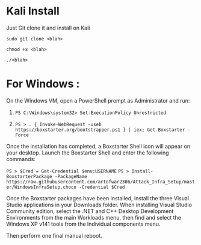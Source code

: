 # Kali Install
Just Git clone it and install on Kali
```
sudo git clone <blah>

chmod +x <blah>
  
./<blah>
```
# For Windows :

On the Windows VM, open a PowerShell prompt as Administrator and run:
1) ```PS C:\Windows\system32> Set-ExecutionPolicy Unrestricted```

2) ```PS > . { Invoke-WebRequest -useb https://boxstarter.org/bootstrapper.ps1 } | iex; Get-Boxstarter -Force```

Once the installation has completed, a Boxstarter Shell icon will appear on your desktop.  Launch the Boxstarter Shell and enter the following commands:

```PS > $Cred = Get-Credential $env:USERNAME```
```PS > Install-BoxstarterPackage -PackageName https://raw.githubusercontent.com/artofwar2306/Attack_Infra_Setup/master/WindowsInfraSetup.choco -Credential $Cred```

Once the Boxstarter packages have been installed, install the three Visual Studio applications in your Downloads folder.  When installing Visual Studio Community edition, select the .NET and C++ Desktop Development Environments from the main Workloads menu, then find and select the Windows XP v141 tools from the Individual components menu.

Then perform one final manual reboot.

